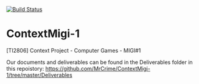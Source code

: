 [![Build Status](https://travis-ci.org/MrCrime/ContextMigi-1.svg?branch=master)](https://travis-ci.org/MrCrime/ContextMigi-1)


# ContextMigi-1
[TI2806] Context Project - Computer Games - MIGI#1

Our documents and deliverables can be found in the Deliverables folder in this repoistory:
https://github.com/MrCrime/ContextMigi-1/tree/master/Deliverables
